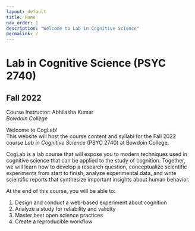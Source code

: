 ```yaml
---
layout: default
title: Home
nav_order: 1
description: "Welcome to Lab in Cognitive Science"
permalink: /
---
```


# Lab in Cognitive Science (PSYC 2740)
## Fall 2022

Course Instructor: Abhilasha Kumar <br>
*Bowdoin College*

Welcome to CogLab! <br> This website will host the course content and syllabi for the Fall 2022 course *Lab in Cognitive Science* (PSYC 2740) at Bowdoin College. <br>

CogLab is a lab course that will expose you to modern techniques used in cognitive science that can be applied to the study of cognition. Together, we will learn how to develop a research question, conceptualize scientific experiments from start to finish, analyze experimental data, and write scientific reports that synthesize important insights about human behavior.

At the end of this course, you will be able to: <br>
1. Design and conduct a web-based experiment about cognition
2. Analyze a study for reliability and validity
3. Master best open science practices
4. Create a reproducible workflow

